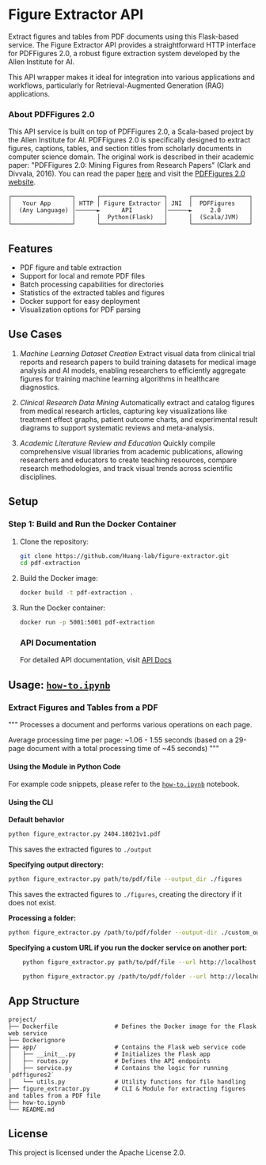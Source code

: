 # Figure Extractor API

Extract figures and tables from PDF documents using this Flask-based service. The Figure Extractor API provides a straightforward HTTP interface for PDFFigures 2.0, a robust figure extraction system developed by the Allen Institute for AI. 

This API wrapper makes it ideal for integration into various applications and workflows, particularly for Retrieval-Augmented Generation (RAG) applications.


### About PDFFigures 2.0
This API service is built on top of PDFFigures 2.0, a Scala-based project by the Allen Institute for AI. PDFFigures 2.0 is specifically designed to extract figures, captions, tables, and section titles from scholarly documents in computer science domain. The original work is described in their academic paper: "PDFFigures 2.0: Mining Figures from Research Papers" (Clark and Divvala, 2016). You can read the paper [here](https://ai2-website.s3.amazonaws.com/publications/pdf2.0.pdf) and visit the [PDFFigures 2.0 website](http://pdffigures2.allenai.org/).


```
┌─────────────────┐      ┌──────────────────┐      ┌────────────────┐
│   Your App      │ HTTP │ Figure Extractor │ JNI  │  PDFFigures    │
│  (Any Language) │──────►      API         │──────►     2.0        │
│                 │      │  Python(Flask)   │      │  (Scala/JVM)   │
└─────────────────┘      └──────────────────┘      └────────────────┘
```
## Features

- PDF figure and table extraction
- Support for local and remote PDF files
- Batch processing capabilities for directories
- Statistics of the extracted tables and figures
- Docker support for easy deployment
- Visualization options for PDF parsing

## Use Cases

1. *Machine Learning Dataset Creation*
Extract visual data from clinical trial reports and research papers to build training datasets for medical image analysis and AI models, enabling researchers to efficiently aggregate figures for training machine learning algorithms in healthcare diagnostics.

2. *Clinical Research Data Mining*
Automatically extract and catalog figures from medical research articles, capturing key visualizations like treatment effect graphs, patient outcome charts, and experimental result diagrams to support systematic reviews and meta-analysis.

3. *Academic Literature Review and Education*
Quickly compile comprehensive visual libraries from academic publications, allowing researchers and educators to create teaching resources, compare research methodologies, and track visual trends across scientific disciplines.

## Setup

### Step 1: Build and Run the Docker Container

1. Clone the repository:

    ```sh
    git clone https://github.com/Huang-lab/figure-extractor.git
    cd pdf-extraction
    ```

2. Build the Docker image:

    ```sh
    docker build -t pdf-extraction .
    ```

3. Run the Docker container:

    ```sh
    docker run -p 5001:5001 pdf-extraction
    ```

    ### API Documentation

    For detailed API documentation, visit [API Docs](https://app.swaggerhub.com/apis-docs/WZEHRAKORKUSUZ/figure-extractor_api/1.0.0) 

## Usage: [`how-to.ipynb`](how-to.ipynb)

### Extract Figures and Tables from a PDF

"""
Processes a document and performs various operations on each page.

Average processing time per page: ~1.06 - 1.55 seconds (based on a 29-page document with a total processing time of ~45 seconds)
"""

#### Using the Module in Python Code


For example code snippets, please refer to the [`how-to.ipynb`](how-to.ipynb) notebook.

#### Using the CLI

**Default behavior**

```sh
python figure_extractor.py 2404.18021v1.pdf
```
This saves the extracted figures to `./output`

**Specifying output directory:**

```sh
python figure_extractor.py path/to/pdf/file --output_dir ./figures
```

This saves the extracted figures to `./figures`, creating the directory if it does not exist.

**Processing a folder:**

```sh
python figure_extractor.py /path/to/pdf/folder --output-dir ./custom_output
```
**Specifying a custom URL if you run the docker service on another port:**

```sh
    python figure_extractor.py path/to/pdf/file --url http://localhost:5001/extract --output-dir ./output
```

```sh
    python figure_extractor.py /path/to/pdf/folder --url http://localhost:5001/extract_batch --output-dir ./output
```




## App Structure
```
project/
├── Dockerfile                # Defines the Docker image for the Flask web service
├── Dockerignore    
├── app/                      # Contains the Flask web service code
│   ├── __init__.py           # Initializes the Flask app
│   ├── routes.py             # Defines the API endpoints
│   ├── service.py            # Contains the logic for running `pdffigures2`
│   └── utils.py              # Utility functions for file handling
├── figure_extractor.py       # CLI & Module for extracting figures and tables from a PDF file
├── how-to.ipynb 
└── README.md                 
```

## License

This project is licensed under the Apache License 2.0.

